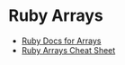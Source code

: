 # Ruby Arrays 

- [Ruby Docs for Arrays](https://ruby-doc.org/core-2.6.1/Array.html)
- [Ruby Arrays Cheat Sheet](https://www.shortcutfoo.com/app/dojos/ruby-arrays/cheatsheet)